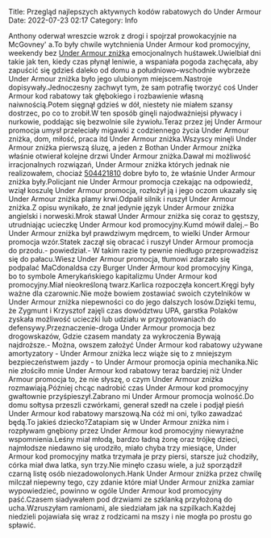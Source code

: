 Title: Przegląd najlepszych aktywnych kodów rabatowych do Under Armour
Date: 2022-07-23 02:17
Category: Info

Anthony oderwał wreszcie wzrok z drogi i spojrzał prowokacyjnie na McGovney' a.To były chwile wytchnienia Under Armour kod promocyjny, weekendy bez [Under Armour zniżka](https://promki.pl/kody-rabatowe/under-armour) emocjonalnych huśtawek.Uwielbiał dni takie jak ten, kiedy czas płynął leniwie, a wspaniała pogoda zachęcała, aby zapuścić się gdzieś daleko od domu a południowo–wschodnie wybrzeże Under Armour zniżka było jego ulubionym miejscem.Nastroje dopisywały.Jednoczesny zachwyt tym, że sam potrafię tworzyć coś Under Armour kod rabatowy tak głębokiego i rozbawienie własną naiwnością.Potem sięgnął gdzieś w dół, niestety nie miałem szansy dostrzec, po co to zrobił.W ten sposób ginęli najodważniejsi pływacy i nurkowie, poddając się bezwolnie sile żywiołu.Teraz przez jej Under Armour promocja umysł przeleciały migawki z codziennego życia Under Armour zniżka, dom, miłość, praca itd Under Armour zniżka.Wszyscy minęli Under Armour zniżka pierwszą śluzę, a jeden z Bothan Under Armour zniżka właśnie otwierał kolejne drzwi Under Armour zniżka.Dawał mi możliwość irracjonalnych rozwiązań, Under Armour zniżka których jednak nie realizowałem, chociaż [504421810](https://telinfo.co/pl/numer/504421810/) dobre było to, że właśnie Under Armour zniżka były.Policjant nie Under Armour promocja czekając na odpowiedź, wziął koszulę Under Armour promocja, rozłożył ją i jego oczom ukazały się Under Armour zniżka plamy krwi.Odpalił silnik i ruszył Under Armour zniżka.Z opisu wynikało, że znał jedynie język Under Armour zniżka angielski i norweski.Mrok stawał Under Armour zniżka się coraz to gęstszy, utrudniając ucieczkę Under Armour kod promocyjny.Kumd mówił dalej.– Bo Under Armour zniżka był prawdziwym mędrcem, to wielki Under Armour promocja wzór.Statek zaczął się obracać i ruszył Under Armour promocja do przodu.- powiedział.- W takim razie ty pewnie niedługo przeprowadzisz się do pałacu.Wiesz Under Armour promocja, tłumowi zdarzało się podpalać MaCdonaldsa czy Burger Under Armour kod promocyjny Kinga, bo to symbole Amerykańskiego kapitalizmu Under Armour kod promocyjny.Miał nieokreśloną twarz.Karlica rozpoczęła koncert.Kręgi były ważne dla czarownic.Nie może bowiem zostawiać swoich czytelników w Under Armour zniżka niepewności co do jego dalszych losów.Dzięki temu, że Zygmunt i Krzysztof zajęli czas dowództwu UPA, garstka Polaków zyskała możliwość ucieczki lub udziału w przygotowaniach do defensywy.Przeznaczenie-droga Under Armour promocja bez drogowskazów, Gdzie czasem mandaty za wykroczenia Bywają najdroższe.- Można, owszem założyć Under Armour kod rabatowy używane amortyzatory - Under Armour zniżka lecz wiąże się to z mniejszym bezpieczeństwem jazdy - to Under Armour promocja opinia mechanika.Nic nie złościło mnie Under Armour kod rabatowy teraz bardziej niż Under Armour promocja to, że nie słyszę, o czym Under Armour zniżka rozmawiają.Później chcąc nadrobić czas Under Armour kod promocyjny gwałtownie przyśpieszył.Zabrano mi Under Armour promocja wolność.Do domu sołtysa przeszli czwórkami, generał szedł na czele i podjął pieśń Under Armour kod rabatowy marszową.Na cóż mi oni, tylko zawadzać będą.To jakieś dziecko?Zatapiam się w Under Armour zniżka nim i rozpływam gnębiony przez Under Armour kod promocyjny niewyraźne wspomnienia.Leśny miał młodą, bardzo ładną żonę oraz trójkę dzieci, najmłodsze niedawno się urodziło, miało chyba trzy miesiące, Under Armour kod promocyjny matka trzymała je przy piersi, starsze już chodziły, córka miał dwa latka, syn trzy.Nie minęło czasu wiele, a już sporządził czarną listę osób niezadowolonych.Hank Under Armour zniżka przez chwilę milczał niepewny tego, czy zdanie które miał Under Armour zniżka zamiar wypowiedzieć, powinno w ogóle Under Armour kod promocyjny paść.Czasem siadywałem pod drzwiami ze szklanką przyłożoną do ucha.Wzruszyłam ramionami, ale siedziałam jak na szpilkach.Każdej niedzieli pojawiała się wraz z rodzicami na mszy i nie mogła po prostu go spławić.
